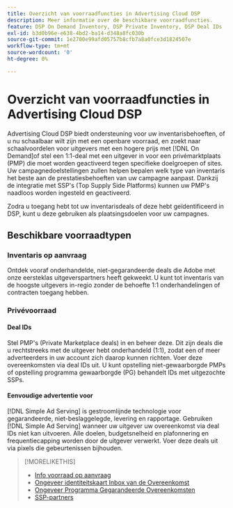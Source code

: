 ```yaml
---
title: Overzicht van voorraadfuncties in Advertising Cloud DSP
description: Meer informatie over de beschikbare voorraadfuncties.
feature: DSP On Demand Inventory, DSP Private Inventory, DSP Deal IDs
exl-id: b3d0b96e-e638-4bd2-ba14-d348a8fc030b
source-git-commit: 1e2700e99afd05757b8cfb7a8a0fce3d1824507e
workflow-type: tm+mt
source-wordcount: '0'
ht-degree: 0%

---
```


# Overzicht van voorraadfuncties in Advertising Cloud DSP

Advertising Cloud DSP biedt ondersteuning voor uw inventarisbehoeften, of u nu schaalbaar wilt zijn met een openbare voorraad, en zoekt naar schaalvoordelen voor uitgevers met een hogere prijs met [!DNL On Demand]of stel een 1:1-deal met een uitgever in voor een privémarktplaats (PMP) die moet worden geactiveerd tegen specifieke doelgroepen of sites. Uw campagnedoelstellingen zullen helpen bepalen welk type van inventaris het beste aan de prestatiesbehoeften van uw campagne aanpast. Dankzij de integratie met SSP&#39;s (Top Supply Side Platforms) kunnen uw PMP&#39;s naadloos worden ingesteld en geactiveerd.

Zodra u toegang hebt tot uw inventarisdeals of deze hebt geïdentificeerd in DSP, kunt u deze gebruiken als plaatsingsdoelen voor uw campagnes.

## Beschikbare voorraadtypen

### Inventaris op aanvraag

Ontdek vooraf onderhandelde, niet-gegarandeerde deals die Adobe met onze eersteklas uitgeverspartners heeft gekweekt. U kunt tot inventaris van de hoogste uitgevers in-regio zonder de behoefte 1:1 onderhandelingen of contracten toegang hebben.

### Privévoorraad

#### Deal IDs

Stel PMP&#39;s (Private Marketplace deals) in en beheer deze. Dit zijn deals die u rechtstreeks met de uitgever hebt onderhandeld (1:1), zodat een of meer adverteerders in uw account zich daarop kunnen richten. Voer deze overeenkomsten via deal IDs uit. U kunt opstelling niet-gewaarborgde PMPs of opstelling programma gewaarborgde (PG) behandelt IDs met uitgezochte SSPs.

#### Eenvoudige advertentie voor

[!DNL Simple Ad Serving] is gestroomlijnde technologie voor gegarandeerde, niet-beslaggelegde, levering en rapportage. Gebruiken [!DNL Simple Ad Serving] wanneer uw uitgever uw overeenkomst via deal IDs niet kan uitvoeren. Alle doelen, budgetsnelheid en plafonnering en frequentiecapping worden door de uitgever verwerkt. Voer deze deals uit via pixels die gebeurtenissen bijhouden.

>[!MORELIKETHIS]
>
>* [Info voorraad op aanvraag](on-demand-inventory-about.md)
>* [Ongeveer identiteitskaart Inbox van de Overeenkomst](deal-id-inbox-about.md)
>* [Ongeveer Programma Gegarandeerde Overeenkomsten](programmatic-guaranteed-about.md)
>* [SSP-partners](ssp-partners.md)

<!-- >* [About Private Inventory](private-inventory-about.md) -->
